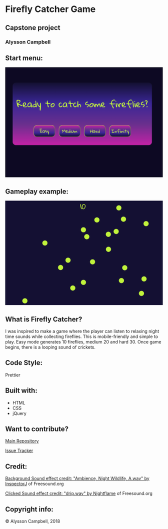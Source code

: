 # Firefly Catcher Game

## Capstone project

### Alysson Campbell

## Start menu:

![](css/img/start.png)

## Gameplay example:

![](css/img/gameplay.PNG)

## What is Firefly Catcher?

I was inspired to make a game where the player can listen to relaxing night time sounds while collecting fireflies. This is mobile-friendly and simple to play. Easy mode generates 10 fireflies, medium 20 and hard 30. Once game begins, there is a looping sound of crickets.

## Code Style:

Prettier

## Built with:

- HTML
- CSS
- jQuery

## Want to contribute?

[Main Repository](https://github.com/AlyssonCampbell/project4)

[Issue Tracker](https://github.com/AlyssonCampbell/project4/issues)

## Credit:

[Background Sound effect credit: "Ambience, Night Wildlife, A.wav" by InspectorJ](https://www.jshaw.co.uk) of Freesound.org

[Clicked Sound effect credit: "drip.wav" by Nightflame](https://freesound.org/people/Nightflame/) of Freesound.org

## Copyright info:

&copy; Alysson Campbell, 2018

